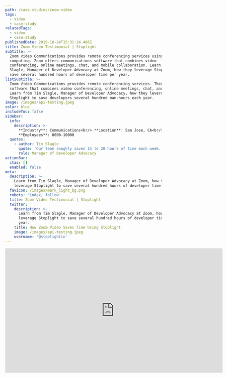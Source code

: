 ```yaml
---
path: /case-studies/zoom-video
tags:
  - video
  - case-study
relatedTags:
  - video
  - case-study
publishedDate: 2019-10-24T15:31:24.486Z
title: Zoom Video Testimonial | Stoplight
subtitle: >-
  Zoom Video Communications provides remote conferencing services using cloud
  computing. Zoom offers communications software that combines video
  conferencing, online meetings, chat, and mobile collaboration. Learn from Tim
  Slagle, Manager of Developer Advocacy at Zoom, how they leverage Stoplight to
  save several hundred hours of developer time per year. 
listSubtitle: >-
  Zoom Video Communications provides remote conferencing services. They offer
  software that combines video conferencing, online meetings, chat, and mobile.
  Learn from Tim Slagle, Manager of Developer Advocacy, how they leverage
  Stoplight to save developers several hundred man-hours each year. 
image: /images/api-testing.jpeg
color: blue
includeToc: false
sidebar:
  info:
    description: >-
      **Industry**: Communications<br/> **Location**: San Jose, CA<br/>
      **Employees**: 8000-10000
  quotes:
    - author: Tim Slagle
      quote: 'Our team roughly saves 15 to 20 hours of time each week. '
      role: Manager of Developer Advocacy
actionBar:
  ctas: []
  enabled: false
meta:
  description: >-
    Learn from Tim Slagle, Manager of Developer Advocacy at Zoom, how they
    leverage Stoplight to save several hundred hours of developer time per year.
  favicon: /images/mark_light_bg.png
  robots: 'index, follow'
  title: Zoom Video Testimonial | Stoplight
  twitter:
    description: >-
      Learn from Tim Slagle, Manager of Developer Advocacy at Zoom, how they
      leverage Stoplight to save several hundred hours of developer time per
      year.
    title: How Zoom Video Saves Time Using Stoplight
    image: /images/api-testing.jpeg
    username: '@stoplightio'
---
```

<style>.markdown-body { max-width: 100% !important; } </style><iframe width="700" height="400" src="https://www.youtube.com/embed/jLRDAYRKqTg" frameborder="0" allow="accelerometer; autoplay; encrypted-media; gyroscope; picture-in-picture" allowfullscreen></iframe>
